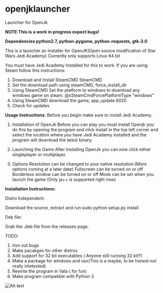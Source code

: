 # openjklauncher
Launcher for OpenJk

<b>NOTE:This is a work in progress expect bugs!</b>

<b>Dependencies python2.7, python-pygame, python-requests, gtk-3.0</b>


This is a launcher an installer for OpenJK(Open source modification of Star Wars Jedi Academy)
Currently only supports Linux 64 bit

You must have Jedi Academy Installed for this to work. 
If you are using Steam follow this instructions:


  1.  Download and Install SteamCMD SteamCMD
  2. Set the download path using steamCMD, force_install_dir
  3. Using SteamCMD Set the platform to windows to download any windows game on steam. @sSteamCmdForcePlatformType "windows"
  4. Using SteamCMD download the game, app_update 6020
  5. Check for updates
  
<b>Usage Instructions:</b>
  Before you begin make sure to install Jedi Academy.
  
  1. Installation of OpenJk
      Before you can play you must install Openjk you do this by opening the program and click install in the top left corner
      and select the location where you have Jedi Academy installed and the program will download the latest binary.
      
  2. Launching the Game
      After Installing OpenJk you can now click either singleplayer or multiplayer.
      
  3. Options
      Resolution can be changed to your native resolution.(More options coming at a later date)
      Fullscreen can be turned on or off
      Borderless window can be turned on or off
      Mods can be set when you launch the game (Only ja++ is supported right now)
      
  
  
  
  
  
  
<b>Installation Instructions:</b>

Distro Independent:

Download the source, extract and run sudo python setup.py install

Deb file:

Grab the .deb file from the releases page.







TODO:
  1. Iron out bugs
  2. Make pacakges for other distros
  3. Add support for 32 bit executables ( Anyone still running 32 bit?)
  4. Make a package for windows and osx(This is a maybe, to be honest not really intetested)
  5. Rewrite the program in Vala ( for fun)
  6. Make program compatible with Python 3

![Alt text](http://i.imgur.com/N1Zgzx1.png)

